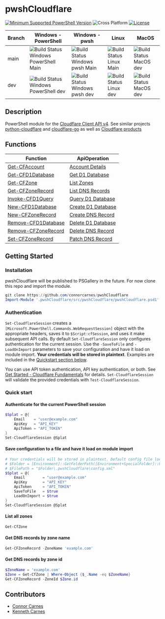 # pwshCloudflare

[![Minimum Supported PowerShell Version](https://img.shields.io/badge/PowerShell-5.1+-purple.svg)](https://github.com/PowerShell/PowerShell) ![Cross Platform](https://img.shields.io/badge/platform-windows%20%7C%20macos%20%7C%20linux-lightgrey) [![License][license-badge]](LICENSE)

[license-badge]: https://img.shields.io/github/license/connorcarnes/pwshCloudflare

| Branch | Windows - PowerShell | Windows - pwsh | Linux | MacOS |
| --- | --- | --- | --- | --- |
| main   | ![Build Status Windows PowerShell Main](https://github.com/connorcarnes/pwshCloudflare/actions/workflows/wf_WindowsPowerShell.yml/badge.svg?branch=main) | ![Build Status Windows pwsh Main](https://github.com/connorcarnes/pwshCloudflare/actions/workflows/wf_Windows.yml/badge.svg?branch=main) | ![Build Status Linux Main](https://github.com/connorcarnes/pwshCloudflare/actions/workflows/wf_Linux.yml/badge.svg?branch=main) | ![Build Status MacOS dev](https://github.com/connorcarnes/pwshCloudflare/actions/workflows/wf_MacOS.yml/badge.svg?branch=main) |
| dev    | ![Build Status Windows PowerShell dev](https://github.com/connorcarnes/pwshCloudflare/actions/workflows/wf_WindowsPowerShell.yml/badge.svg?branch=dev)   | ![Build Status Windows pwsh dev](https://github.com/connorcarnes/pwshCloudflare/actions/workflows/wf_Windows.yml/badge.svg?branch=dev)   | ![Build Status Linux dev](https://github.com/connorcarnes/pwshCloudflare/actions/workflows/wf_Linux.yml/badge.svg?branch=dev)   | ![Build Status MacOS dev](https://github.com/connorcarnes/pwshCloudflare/actions/workflows/wf_MacOS.yml/badge.svg?branch=dev)  |

## Description

PowerShell module for the [Cloudflare Client API v4](https://developers.cloudflare.com/api/). See similar projects [python-cloudflare](https://github.com/cloudflare/python-cloudflare) and [cloudflare-go](https://github.com/cloudflare/cloudflare-go) as well as [Cloudflare products](https://developers.cloudflare.com/products/)

## Functions

| Function            | ApiOperation                                                                                                   |
| ------------------- | -------------------------------------------------------------------------------------------------------------- |
| [Get-CFAccount](docs/Get-CFAccount.md)             | [Account Details](https://developers.cloudflare.com/api/operations/accounts-account-details)                   |
| [Get-CFD1Database](docs/Get-CFD1Database.md)       | [Get D1 Database](https://developers.cloudflare.com/api/operations/cloudflare-d1-get-database)                 |
| [Get-CFZone](docs/Get-CFZone.md)                   | [List Zones](https://developers.cloudflare.com/api/operations/zones-get)                                       |
| [Get-CFZoneRecord](docs/Get-CFZoneRecord.md)       | [List DNS Records](https://developers.cloudflare.com/api/operations/dns-records-for-a-zone-list-dns-records)   |
| [Invoke-CFD1Query](docs/Invoke-CFD1Query.md)       | [Query D1 Database](https://developers.cloudflare.com/api/operations/cloudflare-d1-query-database)             |
| [New-CFD1Database](docs/New-CFD1Database.md)       | [Create D1 Database](https://developers.cloudflare.com/api/operations/cloudflare-d1-create-database)           |
| [New-CFZoneRecord](docs/New-CFZoneRecord.md)       | [Create DNS Record](https://developers.cloudflare.com/api/operations/dns-records-for-a-zone-create-dns-record) |
| [Remove-CFD1Database](docs/New-CFD1Database.md)    | [Delete D1 Database](https://developers.cloudflare.com/api/operations/cloudflare-d1-delete-database)           |
| [Remove-CFZoneRecord](docs/Remove-CFZoneRecord.md) | [Delete DNS Record](https://developers.cloudflare.com/api/operations/dns-records-for-a-zone-delete-dns-record) |
| [Set-CFZoneRecord](docs/Set-CFZoneRecord.md)       | [Patch DNS Record](https://developers.cloudflare.com/api/operations/dns-records-for-a-zone-patch-dns-record)   |

## Getting Started

### Installation

pwshCloudflare will be published to PSGallery in the future. For now clone this repo and import the module.

```PowerShell
git clone https://github.com/connorcarnes/pwshCloudflare
Import-Module '.pwshCloudflare/src/pwshCloudflare/pwshCloudflare.psd1'
```

### Authentication

`Set-CloudflareSession` creates a `[Microsoft.PowerShell.Commands.WebRequestSession]` object with the appropriate headers, saves it to `$Script:cfSession`, and uses it make subsequent API calls. By default `Set-CloudflareSession` only configures authentication for the current session. Use the `-SaveToFile` and `-LoadOnImport` parameters to save your configuration and have it load on module import. **Your credentials will be stored in plaintext**. Examples are included in the [Quickstart section below](#quick-start).

You can use API token authentication, API key authentication, or both. See [Get Started - Cloudflare Fundamentals](https://developers.cloudflare.com/fundamentals/api/get-started/) for details. `Set-CloudflareSession` will validate the provided credentials with `Test-CloudflareSession`.

### Quick start

#### Authenticate for the current PowerShell session

```PowerShell
$Splat = @{
    Email    = "user@example.com"
    ApiKey   = "API_KEY"
    ApiToken = "API_TOKEN"
}
Set-CloudflareSession @Splat
```

#### Save configuration to a file and have it load on module import

```PowerShell
# Your credentials will be stored in plaintext. Default config file location:
# $Folder = [Environment]::GetFolderPath([Environment+SpecialFolder]::UserProfile)
# $FilePath = "$Folder\.pwshCloudflare\config.xml"
$Splat = @{
    Email        = "user@example.com"
    ApiKey       = "API_KEY"
    ApiToken     = "API_TOKEN"
    SaveToFile   = $true
    LoadOnImport = $true
}
Set-CloudflareSession @Splat
```

#### List all zones

```powershell
Get-CfZone
```

#### Get DNS records by zone name

```PowerShell
Get-CFZoneRecord -ZoneName 'example.com'
```

#### Get DNS records by zone id

```PowerShell
$ZoneName = 'example.com'
$Zone = Get-CfZone | Where-Object {$_.Name -eq $ZoneName}
Get-CFZoneRecord -ZoneId $Zone.id
```

## Contributors

- [Connor Carnes](https://github.com/connorcarnes)
- [Kenneth Carnes](https://github.com/kennethcarnes)